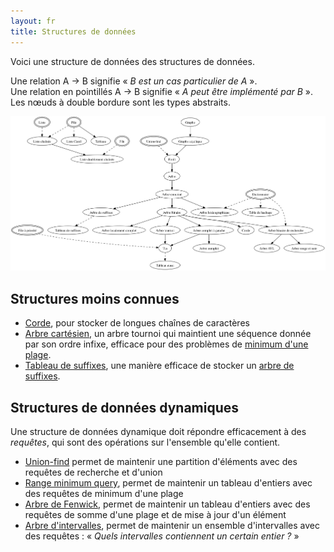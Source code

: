 ```yaml
---
layout: fr
title: Structures de données
---
```


Voici une structure de données des structures de données.

Une relation A -> B signifie « *B est un cas particulier de A* ».  
Une relation en pointillés A -> B signifie « *A peut être implémenté par B* ».  
Les nœuds à double bordure sont les types abstraits.

<p><a href="/static/metadatastructure.png"><img src="/static/metadatastructure.png" alt="Une structure de données des structures de données."></a></p>

## Structures moins connues

- [Corde](https://en.wikipedia.org/wiki/Rope_(data_structure)), pour stocker de longues chaînes de caractères
- [Arbre cartésien](https://en.wikipedia.org/wiki/Cartesian_tree), un arbre tournoi qui maintient une séquence donnée par son ordre infixe, efficace pour des problèmes de [minimum d'une plage](https://en.wikipedia.org/wiki/Range_minimum_query).
- [Tableau de suffixes](https://en.wikipedia.org/wiki/Suffix_array), une manière efficace de stocker un [arbre de suffixes](https://en.wikipedia.org/wiki/Suffix_tree).

## Structures de données dynamiques

Une structure de données dynamique doit répondre efficacement à des *requêtes*, qui sont des opérations sur l'ensemble qu'elle contient.

- [Union-find](https://en.wikipedia.org/wiki/Disjoint-set_data_structure) permet de maintenir une partition d'éléments avec des requêtes de recherche et d'union
- [Range minimum query](https://en.wikipedia.org/wiki/Range_minimum_query), permet de maintenir un tableau d'entiers avec des requêtes de minimum d'une plage
- [Arbre de Fenwick](/2016/03/09/arbre-de-fenwick/), permet de maintenir un tableau d'entiers avec des requêtes de somme d'une plage et de mise à jour d'un élément
- [Arbre d'intervalles](https://en.wikipedia.org/wiki/Interval_tree), permet de maintenir un ensemble d'intervalles avec des requêtes : « *Quels intervalles contiennent un certain entier ?* »
